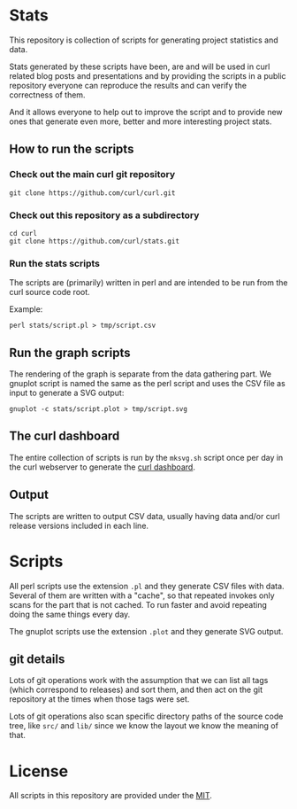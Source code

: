 # Stats

This repository is collection of scripts for generating project statistics and
data.

Stats generated by these scripts have been, are and will be used in curl
related blog posts and presentations and by providing the scripts in a public
repository everyone can reproduce the results and can verify the correctness
of them.

And it allows everyone to help out to improve the script and to provide new
ones that generate even more, better and more interesting project stats.

## How to run the scripts

### Check out the main curl git repository

    git clone https://github.com/curl/curl.git

### Check out this repository as a subdirectory

    cd curl
    git clone https://github.com/curl/stats.git

### Run the stats scripts

The scripts are (primarily) written in perl and are intended to be run from
the curl source code root.

Example:

    perl stats/script.pl > tmp/script.csv

## Run the graph scripts

The rendering of the graph is separate from the data gathering part. We
gnuplot script is named the same as the perl script and uses the CSV file as
input to generate a SVG output:

    gnuplot -c stats/script.plot > tmp/script.svg

## The curl dashboard

The entire collection of scripts is run by the `mksvg.sh` script once per day
in the curl webserver to generate the [curl
dashboard](https://curl.se/dashboard.hmtl).

## Output

The scripts are written to output CSV data, usually having data and/or curl
release versions included in each line.

# Scripts

All perl scripts use the extension `.pl` and they generate CSV files with
data. Several of them are written with a "cache", so that repeated invokes
only scans for the part that is not cached. To run faster and avoid repeating
doing the same things every day.

The gnuplot scripts use the extension `.plot` and they generate SVG output.

## git details

Lots of git operations work with the assumption that we can list all tags
(which correspond to releases) and sort them, and then act on the git
repository at the times when those tags were set.

Lots of git operations also scan specific directory paths of the source code
tree, like `src/` and `lib/` since we know the layout we know the meaning of
that.

# License

All scripts in this repository are provided under the [MIT](LICENSE).
